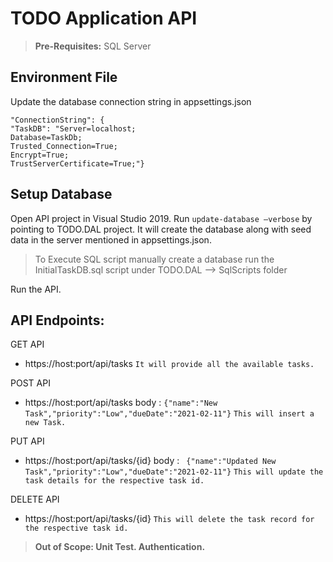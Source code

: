 
# TODO Application API

>**Pre-Requisites:**
  SQL Server

## Environment File
Update the database connection string in appsettings.json

    "ConnectionString": {
    "TaskDB": "Server=localhost;
    Database=TaskDb;
    Trusted_Connection=True;
    Encrypt=True;
    TrustServerCertificate=True;"}

## Setup Database

Open API project in Visual Studio 2019.
Run `update-database –verbose`  by pointing to TODO.DAL project.
It will create the database along with seed data in the server mentioned in appsettings.json.

> To Execute SQL script manually create a database run the InitialTaskDB.sql script under TODO.DAL --> SqlScripts folder

Run the API.

## API Endpoints:
GET API
 - https://host:port/api/tasks
 `It will provide all the available tasks.`
 
POST API
  - https://host:port/api/tasks
  body : `{"name":"New Task","priority":"Low","dueDate":"2021-02-11"}`
`This will insert a new Task.`

PUT API
   - https://host:port/api/tasks/{id}
  body : ` {"name":"Updated New Task","priority":"Low","dueDate":"2021-02-11"}`
`This will update the task details for the respective task id.`

DELETE API
   - https://host:port/api/tasks/{id}
`This will delete the task record for the respective task id.`

>**Out of Scope:
Unit Test.
Authentication.**
